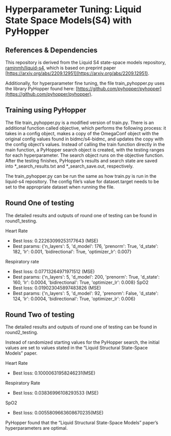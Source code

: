 # Hyperparameter Tuning: Liquid State Space Models(S4) with PyHopper

## References & Dependencies

This repository is derived from the Liquid S4 state-space models repository, [raminmh/liquid-s4](https://github.com/raminmh/liquid-s4), which is based on preprint paper [https://arxiv.org/abs/2209.12951](https://arxiv.org/abs/2209.12951). 

Additionally, for hyperparameter fine tuning, the file train_pyhopper.py uses the library PyHopper found here: [https://github.com/pyhopper/pyhopper](https://github.com/pyhopper/pyhopper).

## Training using PyHopper

The file train_pyhopper.py is a modified version of train.py. There is an additional function called objective, which performs the following process: it takes in a config object, makes a copy of the OmegaConf object with the original config values found in bidmc/s4-bidmc, and updates the copy with the config object’s values. Instead of calling the train function directly in the main function, a PyHopper search object is created, with the testing ranges for each hyperparameter. The search object runs on the objective function. After the testing finishes, PyHopper’s results and search state are saved into *_search_results.txt and *_search_save.out, respectively.

The train_pyhopper.py can be run the same as how train.py is run in the liquid-s4 repository. The config file’s value for dataset.target needs to be set to the appropriate dataset when running the file.

## Round One of testing

The detailed results and outputs of round one of testing can be found in round1_testing.

Heart Rate
- Best loss: 0.22263099253177643 (MSE)
- Best params: {'n_layers': 5, 'd_model': 176, 'prenorm': True, 'd_state': 182, 'lr': 0.001, 'bidirectional': True, 'optimizer_lr': 0.007}

Respiratory rate
- Best loss: 0.07713264971971512 (MSE)
- Best params: {'n_layers': 5, 'd_model': 200, 'prenorm': True, 'd_state': 160, 'lr': 0.0004, 'bidirectional': True, 'optimizer_lr': 0.008}
SpO2
- Best loss: 0.019023045897483826 (MSE)
- Best params: {'n_layers': 5, 'd_model': 92, 'prenorm': False, 'd_state': 124, 'lr': 0.0004, 'bidirectional': True, 'optimizer_lr': 0.006}

## Round Two of testing

The detailed results and outputs of round one of testing can be found in round2_testing.

Instead of randomized starting values for the PyHopper search, the initial values are set to values stated in the “Liquid Structural State-Space Models” paper.

Heart Rate
- Best loss: 0.10000631958246231(MSE)

Respiratory Rate
- Best loss: 0.03836996108293533 (MSE)

SpO2
- Best loss: 0.0055809663608670235(MSE)

PyHopper found that the “Liquid Structural State-Space Models” paper’s hyperparameters are optimal.
